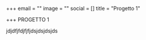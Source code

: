 +++
email = ""
image = ""
social = []
title = "Progetto 1"

+++
PROGETTO 1

jdjdfjfdjfjfjdsjdsjdsjds